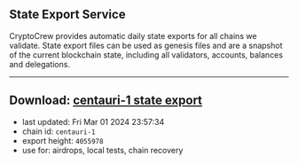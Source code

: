 ## State Export Service
CryptoCrew provides automatic daily state exports for all chains we validate. State export files can be used as genesis files and are a snapshot of the current blockchain state, including all validators, accounts, balances and delegations.

---
**Download: [centauri-1 state export](https://dl-eu2.ccvalidators.com/SERVICE/composable/centauri-1_export_4055978.json)**
---

- last updated: Fri Mar 01 2024 23:57:34
- chain id: `centauri-1`
- export height: `4055978`
- use for: airdrops, local tests, chain recovery
